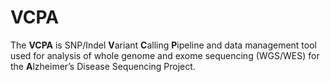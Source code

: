 # VCPA

The **VCPA** is SNP/Indel **V**ariant **C**alling **P**ipeline and data management tool used for analysis of whole genome and exome sequencing \(WGS/WES\) for the **A**lzheimer’s Disease Sequencing Project.





